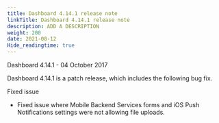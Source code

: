 ```yaml
---
title: Dashboard 4.14.1 release note
linkTitle: Dashboard 4.14.1 release note
description: ADD A DESCRIPTION
weight: 200
date: 2021-08-12
Hide_readingtime: true
---
```


Dashboard 4.14.1 - 04 October 2017

Dashboard 4.14.1 is a patch release, which includes the following bug fix.

Fixed issue

* Fixed issue where Mobile Backend Services forms and iOS Push Notifications settings were not allowing file uploads.
